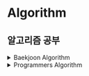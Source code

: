 # Algorithm
## 알고리즘 공부

<details>
  <summary>Baekjoon Algorithm</summary>
  <div markdown="1">
  
 <details>
   <summary>&nbsp;&nbsp;&nbsp;[CLASS 1] 문제 보기</summary>
    <div markdown="1">
  
- [[1000] A+B](https://github.com/okpyo12/Algorithm/tree/master/Baekjoon%20Algorithm/CLASSS%201/Baekjoon_1000)
- [[1001] A-B](https://github.com/okpyo12/Algorithm/tree/master/Baekjoon%20Algorithm/CLASSS%201/Baekjoon_1001)
- [[1008] A/B](https://github.com/okpyo12/Algorithm/tree/master/Baekjoon%20Algorithm/CLASSS%201/Baekjoon_1008)
- [[1152] 단어의 개수](https://github.com/okpyo12/Algorithm/tree/master/Baekjoon%20Algorithm/CLASSS%201/Baekjoon_1152)
- [[1157] 단어 공부](https://github.com/okpyo12/Algorithm/tree/master/Baekjoon%20Algorithm/CLASSS%201/Baekjoon_1157)
- [[1330] 두 수 비교하기](https://github.com/okpyo12/Algorithm/tree/master/Baekjoon%20Algorithm/CLASSS%201/Baekjoon_1330)
- [[1546] 평균](https://github.com/okpyo12/Algorithm/tree/master/Baekjoon%20Algorithm/CLASSS%201/Baekjoon_1546)
- [[2438] 별 찍기 - 1](https://github.com/okpyo12/Algorithm/tree/master/Baekjoon%20Algorithm/CLASSS%201/Baekjoon_2438)
- [[2439] 별 찍기 - 2](https://github.com/okpyo12/Algorithm/tree/master/Baekjoon%20Algorithm/CLASSS%201/Baekjoon_2439)
- [[2475] 검증수](https://github.com/okpyo12/Algorithm/tree/master/Baekjoon%20Algorithm/CLASSS%201/Baekjoon_2475)
- [[2557] Hello World](https://github.com/okpyo12/Algorithm/tree/master/Baekjoon%20Algorithm/CLASSS%201/Baekjoon_2557)
- [[2562] 최댓값](https://github.com/okpyo12/Algorithm/tree/master/Baekjoon%20Algorithm/CLASSS%201/Baekjoon_2562)
- [[2577] 숫자의 개수](https://github.com/okpyo12/Algorithm/tree/master/Baekjoon%20Algorithm/CLASSS%201/Baekjoon_2577)
- [[2675] 문자열 반복](https://github.com/okpyo12/Algorithm/tree/master/Baekjoon%20Algorithm/CLASSS%201/Baekjoon_2675)
- [[2739] 구구단](https://github.com/okpyo12/Algorithm/tree/master/Baekjoon%20Algorithm/CLASSS%201/Baekjoon_2739)
- [[2741] N 찍기](https://github.com/okpyo12/Algorithm/tree/master/Baekjoon%20Algorithm/CLASSS%201/Baekjoon_2741)
- [[2742] 기찍 N](https://github.com/okpyo12/Algorithm/tree/master/Baekjoon%20Algorithm/CLASSS%201/Baekjoon_2742)
- [[2753] 윤년](https://github.com/okpyo12/Algorithm/tree/master/Baekjoon%20Algorithm/CLASSS%201/Baekjoon_2753)
- [[2884] 알람 시계](https://github.com/okpyo12/Algorithm/tree/master/Baekjoon%20Algorithm/CLASSS%201/Baekjoon_2884)
- [[2908] 상수](https://github.com/okpyo12/Algorithm/tree/master/Baekjoon%20Algorithm/CLASSS%201/Baekjoon_2908)
- [[2920] 음계](https://github.com/okpyo12/Algorithm/tree/master/Baekjoon%20Algorithm/CLASSS%201/Baekjoon_2920)
- [[3052] 나머지](https://github.com/okpyo12/Algorithm/tree/master/Baekjoon%20Algorithm/CLASSS%201/Baekjoon_3052)
- [[8958] OX퀴즈](https://github.com/okpyo12/Algorithm/tree/master/Baekjoon%20Algorithm/CLASSS%201/Baekjoon_8958)
- [[9498] 시험 성적](https://github.com/okpyo12/Algorithm/tree/master/Baekjoon%20Algorithm/CLASSS%201/Baekjoon_9498)
- [[10171] 고양이](https://github.com/okpyo12/Algorithm/tree/master/Baekjoon%20Algorithm/CLASSS%201/Baekjoon_10171)
- [[10172] 개](https://github.com/okpyo12/Algorithm/tree/master/Baekjoon%20Algorithm/CLASSS%201/Baekjoon_10172)
- [[10809] 알파벳 찾기](https://github.com/okpyo12/Algorithm/tree/master/Baekjoon%20Algorithm/CLASSS%201/Baekjoon_10809)
- [[10818] 최소, 최대](https://github.com/okpyo12/Algorithm/tree/master/Baekjoon%20Algorithm/CLASSS%201/Baekjoon_10818)
- [[10869] 사칙연산](https://github.com/okpyo12/Algorithm/tree/master/Baekjoon%20Algorithm/CLASSS%201/Baekjoon_10869)
- [[10871] X보다 작은 수](https://github.com/okpyo12/Algorithm/tree/master/Baekjoon%20Algorithm/CLASSS%201/Baekjoon_10871)
- [[10950] A+B - 3](https://github.com/okpyo12/Algorithm/tree/master/Baekjoon%20Algorithm/CLASSS%201/Baekjoon_10950)
- [[10951] A+B - 4](https://github.com/okpyo12/Algorithm/tree/master/Baekjoon%20Algorithm/CLASSS%201/Baekjoon_10951)
- [[10952] A+B - 5](https://github.com/okpyo12/Algorithm/tree/master/Baekjoon%20Algorithm/CLASSS%201/Baekjoon_10952)
- [[10998] AxB](https://github.com/okpyo12/Algorithm/tree/master/Baekjoon%20Algorithm/CLASSS%201/Baekjoon_10998)
- [[11654] 아스키 코드](https://github.com/okpyo12/Algorithm/tree/master/Baekjoon%20Algorithm/CLASSS%201/Baekjoon_11654)
- [[11720] 숫자의 합](https://github.com/okpyo12/Algorithm/tree/master/Baekjoon%20Algorithm/CLASSS%201/Baekjoon_11720)

  </div>
  </details>
  
    </div>
  </details>
  
  <details>
  <summary>Programmers Algorithm</summary>
  <div markdown="1">
  
  <details>
   <summary>&nbsp;&nbsp;&nbsp;Level 1 문제 보기</summary>
   
   - [시저 암호](https://github.com/okpyo12/Algorithm/tree/master/Programmers%20Algorithm/Level%201/%EC%8B%9C%EC%A0%80%20%EC%95%94%ED%98%B8)
   
    <div markdown="1">
    
  </div>
  </details>